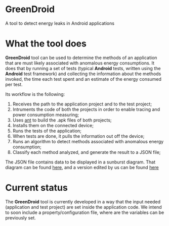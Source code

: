 GreenDroid
==========

A tool to detect energy leaks in Android applications

# What the tool does

**GreenDroid** tool can be used to determine the methods of an application that are must likely associated with anomalous energy consumptions. It does that by running a set of tests (typical **Android** tests, written using the **Android** test framework) and collecting the information about the methods invoked, the time each test spent and an estimate of the energy consumed per test. 

Its workflow is the following:

1. Receives the path to the application project and to the test project;
2. Intruments the code of both the projects in order to enable tracing and power consumption measuring;
3. Uses [ant](http://ant.apache.org/) to build the .apk files of both projects;
4. Installs them on the connected device;
5. Runs the tests of the application;
6. When tests are done, it pulls the information out off the device;
7. Runs an algorithm to detect methods associated with anomalous energy consumption;
8. Classify each method analyzed, and generate the result to a JSON file;

The JSON file contains data to be displayed in a sunburst diagram. That diagram can be found [here](http://bl.ocks.org/mbostock/4348373), and a version edited by us can be found [here](https://github.com/greensoftwarelab/GreenDroid/tree/master/auxiliar/sunburst/)

# Current status

The **GreenDroid** tool is currently developed in a way that the input needed (application and test project) are set inside the application code.
We intend to soon include a property/configuration file, where are the variables can be previously set.


